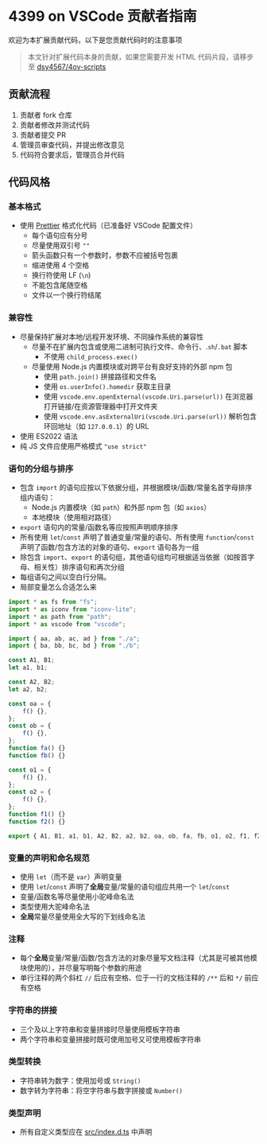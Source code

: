 # 4399 on VSCode 贡献者指南

欢迎为本扩展贡献代码，以下是您贡献代码时的注意事项

> 本文针对扩展代码本身的贡献，如果您需要开发 HTML 代码片段，请移步至 [dsy4567/4ov-scripts](https://github.com/dsy4567/4ov-scripts)

## 贡献流程

1. 贡献者 fork 仓库
2. 贡献者修改并测试代码
3. 贡献者提交 PR
4. 管理员审查代码，并提出修改意见
5. 代码符合要求后，管理员合并代码

## 代码风格

### 基本格式

-   使用 [Prettier](https://github.com/prettier/prettier) 格式化代码（已准备好 VSCode 配置文件）
    -   每个语句应有分号
    -   尽量使用双引号 `""`
    -   箭头函数只有一个参数时，参数不应被括号包裹
    -   缩进使用 4 个空格
    -   换行符使用 LF (`\n`)
    -   不能包含尾随空格
    -   文件以一个换行符结尾

### 兼容性

-   尽量保持扩展对本地/远程开发环境、不同操作系统的兼容性
    -   尽量不在扩展内包含或使用二进制可执行文件、命令行、.`sh`/`.bat` 脚本
        -   不使用 `child_process.exec()`
    -   尽量使用 Node.js 内置模块或对跨平台有良好支持的外部 npm 包
        -   使用 `path.join()` 拼接路径和文件名
        -   使用 `os.userInfo().homedir` 获取主目录
        -   使用 `vscode.env.openExternal(vscode.Uri.parse(url))` 在浏览器打开链接/在资源管理器中打开文件夹
        -   使用 `vscode.env.asExternalUri(vscode.Uri.parse(url))` 解析包含环回地址（如 `127.0.0.1`）的 URL
-   使用 ES2022 语法
-   纯 JS 文件应使用严格模式 `"use strict"`

### 语句的分组与排序

-   包含 `import` 的语句应按以下依据分组，并根据模块/函数/常量名首字母排序组内语句：
    -   Node.js 内置模块（如 `path`）和外部 npm 包（如 `axios`）
    -   本地模块（使用相对路径）
-   `export` 语句内的常量/函数名等应按照声明顺序排序
-   所有使用 `let`/`const` 声明了普通变量/常量的语句、所有使用 `function`/`const` 声明了函数/包含方法的对象的语句、`export` 语句各为一组
-   除包含 `import`、`export` 的语句组，其他语句组均可根据适当依据（如按首字母、相关性）排序语句和再次分组
-   每组语句之间以空白行分隔。
-   局部变量怎么合适怎么来

```ts
import * as fs from "fs";
import * as iconv from "iconv-lite";
import * as path from "path";
import * as vscode from "vscode";

import { aa, ab, ac, ad } from "./a";
import { ba, bb, bc, bd } from "./b";

const A1, B1;
let a1, b1;

const A2, B2;
let a2, b2;

const oa = {
    f() {},
};
const ob = {
    f() {},
};
function fa() {}
function fb() {}

const o1 = {
    f() {},
};
const o2 = {
    f() {},
};
function f1() {}
function f2() {}

export { A1, B1, a1, b1, A2, B2, a2, b2, oa, ob, fa, fb, o1, o2, f1, f2 };
```

### 变量的声明和命名规范

-   使用 `let`（而不是 `var`）声明变量
-   使用 `let`/`const` 声明了**全局**变量/常量的语句组应共用一个 `let`/`const`
-   变量/函数名等尽量使用小驼峰命名法
-   类型使用大驼峰命名法
-   **全局**常量尽量使用全大写的下划线命名法

### 注释

-   每个**全局**变量/常量/函数/包含方法的对象尽量写文档注释（尤其是可被其他模块使用的），并尽量写明每个参数的用途
-   单行注释的两个斜杠 `//` 后应有空格、位于一行的文档注释的 `/**` 后和 `*/` 前应有空格

### 字符串的拼接

-   三个及以上字符串和变量拼接时尽量使用模板字符串
-   两个字符串和变量拼接时既可使用加号又可使用模板字符串

### 类型转换

-   字符串转为数字：使用加号或 `String()`
-   数字转为字符串：将空字符串与数字拼接或 `Number()`

### 类型声明

-   所有自定义类型应在 [src/index.d.ts](./src/index.d.ts) 中声明
